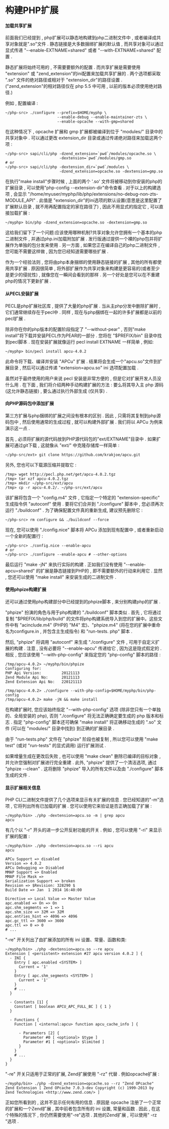 # 构建PHP扩展

#### 加载共享扩展

前面我们已经提到 , php扩展可以静态地构建到php二进制文件中 , 或者编译成共享对象就是".so"文件 . 静态链接是大多数捆绑扩展的默认值 , 而共享对象可以通过显式传递 "--enable-EXTNAME=shared" 或者 "--with-EXTNAME=shared" 配置 .

静态扩展将始终可用的 , 不需要要额外的配置 . 而共享扩展是需要使用 "extension" 或 "zend\_extension"的ini配置来加载共享扩展的 . 两个选项都采取 ".so" 文件的绝对路径或相对于 "extension\_dir"的路径设置 . \("zend\_extension"的相对路径仅在 php 5.5 中可用 , 以前的版本必须使用绝对路径.\)

例如 , 配置编译 :

```
~/php-src> ./configure --prefix=$HOME/myphp \
                       --enable-debug --enable-maintainer-zts \
                       --enable-opcache --with-gmp=shared
```

在这种情况下 , opcache 扩展和 gmp 扩展都被编译到位于 "modules/" 目录中的共享对象中 . 可以通过更改 extension\_dir 目录或通过传递绝对路径来加载这两个项 :

    ~/php-src> sapi/cli/php -dzend_extension=`pwd`/modules/opcache.so \
                            -dextension=`pwd`/modules/gmp.so
    # or
    ~/php-src> sapi/cli/php -dextension_dir=`pwd`/modules \
                            -dzend_extension=opcache.so -dextension=gmp.so

在执行"make install"步骤时候 , 上面的两个 '.so' 文件将被移动到你安装的php的扩展目录 , 可以使用"php-config --extension-dir"命令查看 . 对于以上的构建选项 , 会显示 "/home/myuser/myphp/lib/php/extensions/no-debug-non-zts-MODULE\_API" . 此值是 "extension\_dir"的ini选项的默认设置\(意思是这里配置了扩展默认目录 , 就不用再配置指定的家在路径了\) , 因此不用显式的指定它 , 可以直接加载扩展 :

```
~/myphp> bin/php -dzend_extension=opcache.so -dextension=gmp.so
```

这给我们留下了一个问题:应该使用哪种机制?共享对象允许您拥有一个基本的php二进制文件 , 并通过php.ini加载附加扩展 . 发行版通过提供一个裸的php包并将扩展作为单独的包分发来使用 . 另一方面 , 如果您正在编译自己的php二进制文件 , 您可能不需要这样做 , 因为您已经知道需要哪些扩展 .

作为一个经验法则 , 您将由php本身捆绑的使用静态链接的扩展 , 其他的所有都使用共享扩展 . 原因很简单 , 将外部扩展作为共享对象来构建是更容易的\(或者至少是更少的侵扰性\) , 就像您在一瞬间会看到的那样 . 另一个好处是您可以在不重建php的情况下更新扩展 .

#### 从PECL安装扩展

PECL是php扩展社区库 , 提供了大量的php扩展 . 当从主php分发中删除扩展时 , 它们通常继续存在于pecl中 . 同样 , 现在与php捆绑在一起的许多扩展都是以前的pecl扩展 .

除非你在你的php版本的配置阶段指定了 "--without-pear" , 否则"make install"将下载并安装PECL作为PEAR的一部分 . 您将在 "$PREFIX/bin" 目录中找到pecl脚本 . 现在安装扩展就像运行 pecl install EXTNAME 一样简单 , 例如:

```
~/myphp> bin/pecl install apcu-4.0.2
```

此命令将下载、编译并安装 "APCu" 扩展 . 结果将会生成一个"apcu.so"文件到扩展目录 , 然后可以通过传递 "extension=apcu.so" ini 选项配置加载 .

虽然对于最终使用的用户来说 pecl 安装是非常方便的 , 但是它对扩展开发人员没什么用 . 在下面 , 我们将介绍两种手动构建扩展的方法 : 要么将其导入主 php 源码\(这允许静态链接\) , 要么通过执行外部生成 \(仅共享\) .

#### 向PHP源码包中添加扩展

第三方扩展与php捆绑的扩展之间没有根本的区别 . 因此 , 只需将其复制到php源码包中 , 然后使用通常的生成过程 , 就可以构建外部扩展 . 我们将以 APCu 为例来演示这一点 .

首先 , 必须将扩展的源代码放到PHP源代码包的"ext/EXTNAME"目录中 . 如果扩展可通过git下载 , 这就像从 "ext/" 中克隆存储库一样简单 :

```
~/php-src/ext> git clone https://github.com/krakjoe/apcu.git
```

另外, 您也可以下载源压缩并提取它 :

```
/tmp> wget http://pecl.php.net/get/apcu-4.0.2.tgz
/tmp> tar xzf apcu-4.0.2.tgz
/tmp> mkdir ~/php-src/ext/apcu
/tmp> cp -r apcu-4.0.2/. ~/php-src/ext/apcu
```

该扩展将包含一个 "config.m4" 文件 , 它指定一个特定的 "extension-specific" 生成指令供 "autoconf" 使用 . 要将它们合并到 "./configure" 脚本中 , 您必须再次运行 "./buildconf" . 为了确保配置文件真的重新生成, 建议预先删除它 :

```
~/php-src> rm configure && ./buildconf --force
```

现在, 您可以使用 "./config.nice" 脚本将 APCu 添加到现有配置中 , 或者重新启动一个全新的配置行 :

```
~/php-src> ./config.nice --enable-apcu
# or
~/php-src> ./configure --enable-apcu # --other-options
```

最后运行 "make -jN" 来执行实际的构建 . 正如我们没有使用 "--enable-apcu=shared" 的扩展是静态链接到PHP的 , 即不需要额外的行动来利用它 . 显然 , 您还可以使用 "make install" 来安装生成的二进制文件 . 

#### 使用phpize构建扩展

还可以通过使用php构建部分中已经提到的phpize脚本 , 来分别构建php的扩展 . 

"phpize" 扮演的角色与用于php构建的 "./buildconf" 脚本类似 . 首先 , 它将通过复制 "$PREFIX/lib/php/build" 的文件将php构建系统导入到您的扩展中。这些文件中有 "acinclude.m4" \(PHP的 "M4" 宏\)、"phpize.m4" \(将在您的扩展中重命名为configure.in , 并包含主生成指令\) 和 "run-tests. php" 脚本 . 

然后, "phpize" 将调用 "autoconf" 来生成 "./configure" 文件 , 可用于自定义扩展的构建 . 注意 , 没有必要将 "--enable-apcu" 传递给它 , 因为这是隐式假定的 . 相反 , 您应该使用 "--with-php-config" 来指定您的 "php-config" 脚本的路径 : 

```
/tmp/apcu-4.0.2> ~/myphp/bin/phpize
Configuring for:
PHP Api Version:         20121113
Zend Module Api No:      20121113
Zend Extension Api No:   220121113

/tmp/apcu-4.0.2> ./configure --with-php-config=$HOME/myphp/bin/php-config
/tmp/apcu-4.0.2> make -jN && make install
```

在构建扩展时, 您应该始终指定 "--with-php-config" 选项 \(除非您只有一个单独的、全局安装的 php\), 否则 "./configure" 将无法正确确定要生成的 php 版本和标志 . 指定 "php-config" 脚本还可确保 "make install" 将正确移动生成的 ".so" 文件 \(可以在 "modules/" 目录中找到\) 到正确的扩展目录 . 

由于 "run-tests.php" 文件在 "phpize" 阶段也被复制 , 所以您可以使用 "make test" \(或对 "run-tests" 的显式调用\) 运行扩展测试 . 

如果增量生成在更改后失败 , 也可以使用 "make clean" 删除已编译的目标对象 , 并允许您强制对扩展进行完全重建 . 此外, "phpize" 提供了一个清洁选项, 通过 "phpize --clean" . 这将删除 "phpize" 导入的所有文件以及由 "./configure" 脚本生成的文件 . 

#### 显示扩展相关信息

PHP CLI二进制文件提供了几个选项来显示有关扩展的信息 . 您已经知道的"-m"选项 , 它将列出所有已加载的扩展 . 您可以使用它来验证是否正确加载了扩展 : 

```
~/myphp/bin> ./php -dextension=apcu.so -m | grep apcu
apcu
```

有几个以 "-r" 开头的进一步公开反射功能的开关 . 例如 , 您可以使用 "-ri" 来显示扩展的配置 : 

```
~/myphp/bin> ./php -dextension=apcu.so --ri apcu
apcu

APCu Support => disabled
Version => 4.0.2
APCu Debugging => Disabled
MMAP Support => Enabled
MMAP File Mask =>
Serialization Support => broken
Revision => $Revision: 328290 $
Build Date => Jan  1 2014 16:40:00

Directive => Local Value => Master Value
apc.enabled => On => On
apc.shm_segments => 1 => 1
apc.shm_size => 32M => 32M
apc.entries_hint => 4096 => 4096
apc.gc_ttl => 3600 => 3600
apc.ttl => 0 => 0
# ...
```

"-re" 开关列出了由扩展添加的所有 ini 设置、常量、函数和类:

```
~/myphp/bin> ./php -dextension=apcu.so --re apcu
Extension [ <persistent> extension #27 apcu version 4.0.2 ] {
  - INI {
    Entry [ apc.enabled <SYSTEM> ]
      Current = '1'
    }
    Entry [ apc.shm_segments <SYSTEM> ]
      Current = '1'
    }
    # ...
  }

  - Constants [1] {
    Constant [ boolean APCU_APC_FULL_BC ] { 1 }
  }

  - Functions {
    Function [ <internal:apcu> function apcu_cache_info ] {

      - Parameters [2] {
        Parameter #0 [ <optional> $type ]
        Parameter #1 [ <optional> $limited ]
      }
    }
    # ...
  }
}
```

"-re" 开关只适用于正常的扩展, Zend扩展使用 "-rz" 代替 . 例如opcache扩展 : 

```
~/myphp/bin> ./php -dzend_extension=opcache.so --rz "Zend OPcache"
Zend Extension [ Zend OPcache 7.0.3-dev Copyright (c) 1999-2013 by Zend Technologies <http://www.zend.com/> ]
```

正如您所看到的 , 这并不显示任何有用的信息 . 原因是 opcache 注册了一个正常的扩展和一个Zend扩展 , 其中前者包含所有的 ini 设置, 常量和函数 . 因此 , 在这个特殊的情况下 , 你仍然需要使用"-re"选项 . 其他的Zend扩展 , 可以使用" -rz "选项 . 



